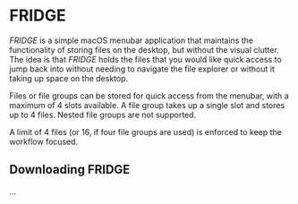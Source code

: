 # FRIDGE

_FRIDGE_ is a simple macOS menubar application that maintains the functionality of storing files on the desktop, but without the visual clutter.
The idea is that _FRIDGE_ holds the files that you would like quick access to jump back into without needing to navigate the file explorer or without it taking up space on the desktop.

Files or file groups can be stored for quick access from the menubar, with a maximum of 4 slots available. 
A file group takes up a single slot and stores up to 4 files. Nested file groups are not supported.

A limit of 4 files (or 16, if four file groups are used) is enforced to keep the workflow focused.

## Downloading FRIDGE

...
